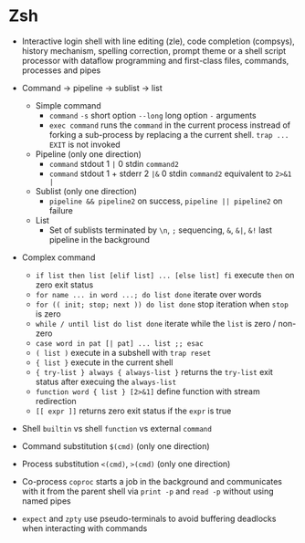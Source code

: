 # Zsh

- Interactive login shell with line editing (zle), code completion (compsys),
  history mechanism, spelling correction, prompt theme or a shell script processor with
  dataflow programming and first-class files, commands, processes and pipes
- Command -> pipeline -> sublist -> list
  - Simple command
    - `command` `-s` short option `--long` long option `-` arguments
    - `exec command` runs the `command` in the current process instread of forking a
      sub-process by replacing a the current shell. `trap ... EXIT` is not invoked
  - Pipeline (only one direction)
    - `command` stdout 1 `|` 0 stdin `command2`
    - `command` stdout 1 + stderr 2 `|&` 0 stdin `command2` equivalent to `2>&1 |`
  - Sublist (only one direction)
    - `pipeline && pipeline2` on success, `pipeline || pipeline2` on failure
  - List
    - Set of sublists terminated by `\n`, `;` sequencing, `&`, `&|`, `&!` last pipeline
      in the background
- Complex command
  - `if list then list [elif list] ... [else list] fi` execute `then` on zero exit
    status
  - `for name ... in word ...; do list done` iterate over words
  - `for (( init; stop; next )) do list done` stop iteration when `stop` is zero
  - `while / until list do list done` iterate while the `list` is zero / non-zero
  - `case word in pat [| pat] ... list ;; esac`
  - `( list )` execute in a subshell with `trap reset`
  - `{ list }` execute in the current shell
  - `{ try-list } always { always-list }` returns the `try-list` exit status after
    execuing the `always-list`
  - `function word { list } [2>&1]` define function with stream redirection
  - `[[ expr ]]` returns zero exit status if the `expr` is true

- Shell `builtin` vs shell `function` vs external `command`
- Command substitution `$(cmd)` (only one direction)
- Process substitution `<(cmd)`, `>(cmd)` (only one direction)

- Co-process `coproc` starts a job in the background and communicates with it from the
  parent shell via `print -p` and `read -p` without using named pipes
- `expect` and `zpty` use pseudo-terminals to avoid buffering deadlocks when interacting
  with commands
